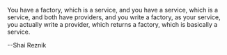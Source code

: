 You have a factory, which is a service, and you have a service, 
which is a service, and both have providers, and you write a factory, as your service,
you actually write a provider, which returns a factory, which is basically a service.

--Shai Reznik